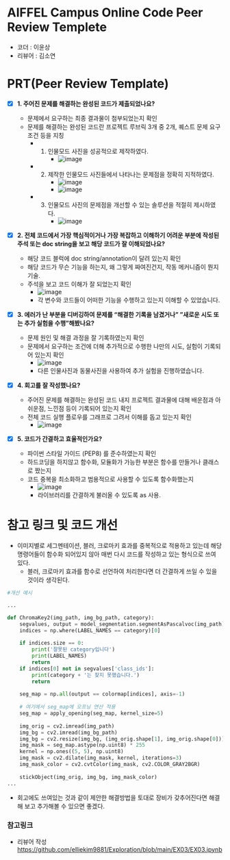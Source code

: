 # AIFFEL Campus Online Code Peer Review Templete
- 코더 : 이윤상
- 리뷰어 : 김소연

# PRT(Peer Review Template)
- [x]  **1. 주어진 문제를 해결하는 완성된 코드가 제출되었나요?**
    - 문제에서 요구하는 최종 결과물이 첨부되었는지 확인
    - 문제를 해결하는 완성된 코드란 프로젝트 루브릭 3개 중 2개, 
    퀘스트 문제 요구조건 등을 지칭
        - 1. 인물모드 사진을 성공적으로 제작하였다.
             - ![image](https://github.com/elliekim9881/AIFFEL_QUESTys/assets/137244968/a7065898-d2ab-4246-92aa-f19fb21de4fa)
        - 2. 제작한 인물모드 사진들에서 나타나는 문제점을 정확히 지적하였다.
             - ![image](https://github.com/elliekim9881/AIFFEL_QUESTys/assets/137244968/62e11f0a-a6d8-43a8-a837-1e414c3a0b83)
             - ![image](https://github.com/elliekim9881/AIFFEL_QUESTys/assets/137244968/ec4a997d-77b5-4037-8bae-1525e44d83a0)

        - 3. 인물모드 사진의 문제점을 개선할 수 있는 솔루션을 적절히 제시하였다.
             - ![image](https://github.com/elliekim9881/AIFFEL_QUESTys/assets/137244968/b427494d-0339-4223-97c5-d4edc98b495a)

    
- [x]  **2. 전체 코드에서 가장 핵심적이거나 가장 복잡하고 이해하기 어려운 부분에 작성된 
주석 또는 doc string을 보고 해당 코드가 잘 이해되었나요?**
    - 해당 코드 블럭에 doc string/annotation이 달려 있는지 확인
    - 해당 코드가 무슨 기능을 하는지, 왜 그렇게 짜여진건지, 작동 메커니즘이 뭔지 기술.
    - 주석을 보고 코드 이해가 잘 되었는지 확인
        - ![image](https://github.com/elliekim9881/AIFFEL_QUESTys/assets/137244968/ec94e24b-fb58-4b64-8116-7ecf88603adb)
        - 각 변수와 코드들이 어떠한 기능을 수행하고 있는지 이해할 수 있었습니다.

        
- [x]  **3. 에러가 난 부분을 디버깅하여 문제를 “해결한 기록을 남겼거나” 
”새로운 시도 또는 추가 실험을 수행”해봤나요?**
    - 문제 원인 및 해결 과정을 잘 기록하였는지 확인
    - 문제에서 요구하는 조건에 더해 추가적으로 수행한 나만의 시도, 
    실험이 기록되어 있는지 확인
        - ![image](https://github.com/elliekim9881/AIFFEL_QUESTys/assets/137244968/47c52d9b-8929-490d-aa56-4a02e12e46fb)
        - 다른 인물사진과 동물사진을 사용하여 추가 실험을 진행하였습니다.

        
- [x]  **4. 회고를 잘 작성했나요?**
    - 주어진 문제를 해결하는 완성된 코드 내지 프로젝트 결과물에 대해
    배운점과 아쉬운점, 느낀점 등이 기록되어 있는지 확인
    - 전체 코드 실행 플로우를 그래프로 그려서 이해를 돕고 있는지 확인
        - ![image](https://github.com/elliekim9881/AIFFEL_QUESTys/assets/137244968/b1b230f6-7993-4388-9df6-9ef617ba3d16)

        
- [x]  **5. 코드가 간결하고 효율적인가요?**
    - 파이썬 스타일 가이드 (PEP8) 를 준수하였는지 확인
    - 하드코딩을 하지않고 함수화, 모듈화가 가능한 부분은 함수를 만들거나 클래스로 짰는지
    - 코드 중복을 최소화하고 범용적으로 사용할 수 있도록 함수화했는지
        - ![image](https://github.com/elliekim9881/AIFFEL_QUESTys/assets/137244968/0b437f17-6395-4695-abeb-d1ed04fc13bc)
        - 라이브러리를 간결하게 불러올 수 있도록 as 사용.



# 참고 링크 및 코드 개선
- 이미지별로 세그멘테이션, 블러, 크로마키 효과를 중복적으로 적용하고 있는데 해당 명령어들이 함수화 되어있지 않아 매번 다시 코드를 작성하고 있는 형식으로 쓰여 있다.
    - 블러, 크로마키 효과를 함수로 선언하여 처리한다면 더 간결하게 쓰일 수 있을 것이라 생각된다.
```python
#개선 예시

...

def ChromaKey2(img_path, img_bg_path, category):
    segvalues, output = model_segmentation.segmentAsPascalvoc(img_path)
    indices = np.where(LABEL_NAMES == category)[0]
    
    if indices.size == 0:
        print('잘못된 category입니다')
        print(LABEL_NAMES)
        return
    if indices[0] not in segvalues['class_ids']:
        print(category + '는 찾지 못했습니다.')
        return
    
    seg_map = np.all(output == colormap[indices], axis=-1)
    
    # 여기에서 seg_map에 오프닝 연산 적용
    seg_map = apply_opening(seg_map, kernel_size=5)
    
    img_orig = cv2.imread(img_path)
    img_bg = cv2.imread(img_bg_path)
    img_bg = cv2.resize(img_bg, (img_orig.shape[1], img_orig.shape[0]))
    img_mask = seg_map.astype(np.uint8) * 255
    kernel = np.ones((5, 5), np.uint8)
    img_mask = cv2.dilate(img_mask, kernel, iterations=3)
    img_mask_color = cv2.cvtColor(img_mask, cv2.COLOR_GRAY2BGR)
    
    stickObject(img_orig, img_bg, img_mask_color)
...


```
- 회고에도 쓰여있는 것과 같이 제안한 해결방법을 토대로 장비가 갖추어진다면 해결해 보고 추가해볼 수 있으면 좋겠다.

### 참고링크
- 리뷰어 작성
https://github.com/elliekim9881/Exploration/blob/main/EX03/EX03.ipynb
